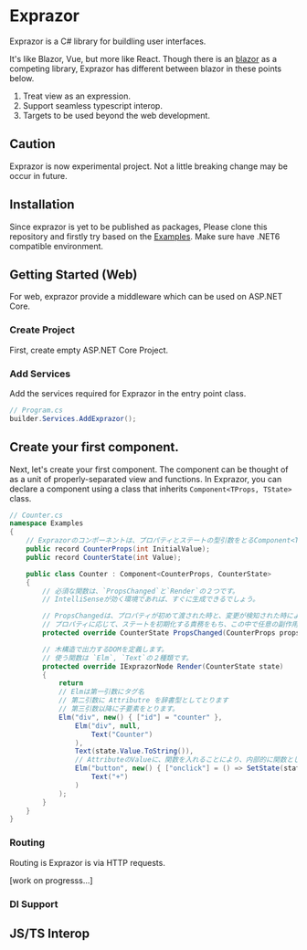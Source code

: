 # Exprazor
Exprazor is a C# library for buildling user interfaces.

It's like Blazor, Vue, but more like React.
Though there is an [blazor](https://github.com/dotnet/aspnetcore/tree/main/src/Components) as a competing library, Exprazor has different between blazor in these points below.

1. Treat view as an expression.
2. Support seamless typescript interop.
3. Targets to be used beyond the web development.

## Caution
Exprazor is now experimental project.
Not a little breaking change may be occur in future.

## Installation
Since exprazor is yet to be published as packages, Please clone this repository and firstly try based on the [Examples](https://github.com/WiZLite/Exprazor/tree/master/src/Exprazor.AspNetCore.Sandbox/Examples).
Make sure have .NET6 compatible environment.

## Getting Started (Web)
For web, exprazor provide a middleware which can be used on ASP.NET Core.

### Create Project
First, create empty ASP.NET Core Project.

### Add Services
Add the services required for Exprazor in the entry point class.
```cs
// Program.cs
builder.Services.AddExprazor();
```

## Create your first component.
Next, let's create your first component.
The component can be thought of as a unit of properly-separated view and functions.
In Exprazor, you can declare a component using a class that inherits `Component<TProps, TState>` class.
```cs
// Counter.cs
namespace Examples
{
    // Exprazorのコンポーネントは、プロパティとステートの型引数をとるComponent<TProps,TState>を継承してつくります。
    public record CounterProps(int InitialValue);
    public record CounterState(int Value);

    public class Counter : Component<CounterProps, CounterState>
    {
        // 必須な関数は、`PropsChanged`と`Render`の２つです。
        // IntelliSenseが効く環境であれば、すぐに生成できるでしょう。

        // PropsChangedは、プロパティが初めて渡された時と、変更が検知された時によばれます。
        // プロパティに応じて、ステートを初期化する責務をもち、この中で任意の副作用を起こすことも出来ます。
        protected override CounterState PropsChanged(CounterProps props, CounterState? state) => new CounterState(props.InitialValue);

        // 木構造で出力するDOMを定義します。
        // 使う関数は `Elm`, `Text`の２種類です。
        protected override IExprazorNode Render(CounterState state)
        {
            return
            // Elmは第一引数にタグ名
            // 第二引数に Attributre を辞書型としてとります
            // 第三引数以降に子要素をとります。
            Elm("div", new() { ["id"] = "counter" },
                Elm("div", null,
                    Text("Counter")
                ),
                Text(state.Value.ToString()),
                // AttributeのValueに、関数を入れることにより、内部的に関数としてKeyと名前が一致するコールバックに登録されます
                Elm("button", new() { ["onclick"] = () => SetState(state with { Value = state.Value + 1 }) },
                    Text("+")
                )
            );
        }
    }
}
```

### Routing
Routing is Exprazor is via HTTP requests.

[work on progresss...]
### DI Support

## JS/TS Interop